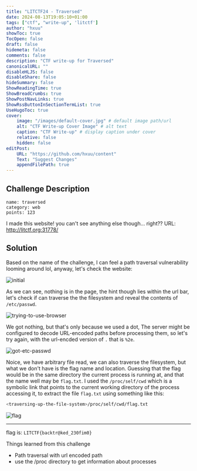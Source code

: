 ```yaml
---
title: "LITCTF24 - Traversed"
date: 2024-08-13T19:05:10+01:00
tags: ["ctf", "write-up", 'litctf']
author: "hxuu"
showToc: true
TocOpen: false
draft: false
hidemeta: false
comments: false
description: "CTF write-up for Traversed"
canonicalURL: ""
disableHLJS: false
disableShare: false
hideSummary: false
ShowReadingTime: true
ShowBreadCrumbs: true
ShowPostNavLinks: true
ShowRssButtonInSectionTermList: true
UseHugoToc: true
cover:
    image: "/images/default-cover.jpg" # default image path/url
    alt: "CTF Write-up Cover Image" # alt text
    caption: "CTF Write-up" # display caption under cover
    relative: false
    hidden: false
editPost:
    URL: "https://github.com/hxuu/content"
    Text: "Suggest Changes"
    appendFilePath: true
---
```


## Challenge Description

```
name: traversed
category: web
points: 123
```

I made this website! you can't see anything else though... right?? URL: http://litctf.org:31778/

## Solution

Based on the name of the challenge, I can feel a path traversal vulnerability looming around
lol, anyway, let's check the website:

![initial](/blog/images/2024-08-13-19-11-40.png)

As we can see, nothing is in the page, the hint though lies within the url bar,
let's check if can traverse the the filesystem and reveal the contents of `/etc/passwd`.

![trying-to-use-browser](/blog/images/2024-08-13-19-13-28.png)

We got nothing, but that's only because we used a dot, The server might be configured to decode URL-encoded paths before processing them,
so let's try again, with the url-encded version of `.` that is `%2e`.

![got-etc-passwd](/blog/images/2024-08-13-19-19-09.png)

Noice, we have arbitrary file read, we can also traverse the filesystem, but what we don't
have is the flag name and location. Guessing that the flag would be in the same directory
the current process is running at, and that the name well may be `flag.txt`. I used
the `/proc/self/cwd` which is a symbolic link that points to the current working directory
of the process accessing it, to extract the file `flag.txt` using something like this:

```bash
<traversing-up-the-file-system>/proc/self/cwd/flag.txt
```

![flag](/blog/images/2024-08-13-19-47-52.png)

---

flag is: `LITCTF{backtr@ked_230fim0}`

Things learned from this challenge

* Path traversal with url encoded path
* use the /proc directory to get information about processes

